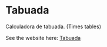 # Tabuada

Calculadora de tabuada. (Times tables)

See the website here: [Tabuada](https://edilsonmatola.github.io/Tabuada/)